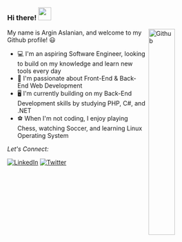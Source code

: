 ### Hi there! <img src="https://raw.githubusercontent.com/iampavangandhi/iampavangandhi/master/gifs/Hi.gif" width="30px">

<img width="35%" align="right" alt="Github" src="https://user-images.githubusercontent.com/48678280/88862734-4903af80-d201-11ea-968b-9c939d88a37c.gif" />

My name is Argin Aslanian, and welcome to my Github profile! :smiley:

- :computer: I'm an aspiring Software Engineer, looking to build on my knowledge and learn new tools every day
- :100: I'm passionate about Front-End & Back-End Web Development
- :desktop_computer: I'm currently building on my Back-End Development skills by studying PHP, C#, and .NET
- :soccer: When I'm not coding, I enjoy playing Chess, watching Soccer, and learning Linux Operating System

<div align="left">

<i>Let's Connect:</i><br>

<a href="https://www.linkedin.com/in/arginaslanian/" target="_blank"><img src="https://img.shields.io/badge/LinkedIn-%230077B5.svg?&style=flat-square&logo=linkedin&logoColor=white" alt="LinkedIn"></a>
<a href="https://twitter.com/ArginAslanian" target="_blank"><img src="https://img.shields.io/badge/-Twitter-1da1f2?style=flat-square&labelColor=1da1f2&logo=twitter&logoColor=white" alt="Twitter"></a>

</div>
